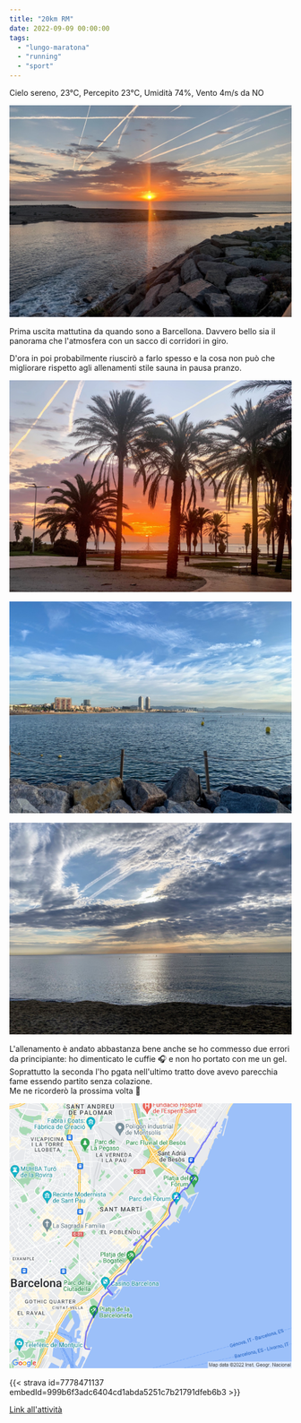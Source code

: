 ```yaml
---
title: "20km RM"
date: 2022-09-09 00:00:00
tags: 
  - "lungo-maratona"
  - "running"
  - "sport"
---
```


Cielo sereno, 23°C, Percepito 23°C, Umidità 74%, Vento 4m/s da NO

![](images/IMG_0235-Large.jpeg)

Prima uscita mattutina da quando sono a Barcellona. Davvero bello sia il panorama che l'atmosfera con un sacco di corridori in giro.

D'ora in poi probabilmente riuscirò a farlo spesso e la cosa non può che migliorare rispetto agli allenamenti stile sauna in pausa pranzo.

![](images/IMG_0233-Large.jpeg)

![](images/IMG_0243-Large.jpeg)

![](images/IMG_0242-Large.jpeg)

L'allenamento è andato abbastanza bene anche se ho commesso due errori da principiante: ho dimenticato le cuffie 🎧 e non ho portato con me un gel. Soprattutto la seconda l'ho pgata nell'ultimo tratto dove avevo parecchia fame essendo partito senza colazione.  
Me ne ricorderò la prossima volta 🤞

![](images/20220909-activity-map.png)

{{< strava id=7778471137 embedId=999b6f3adc6404cd1abda5251c7b21791dfeb6b3 >}}

[Link all'attività](https://strava.com/activities/7778471137)
